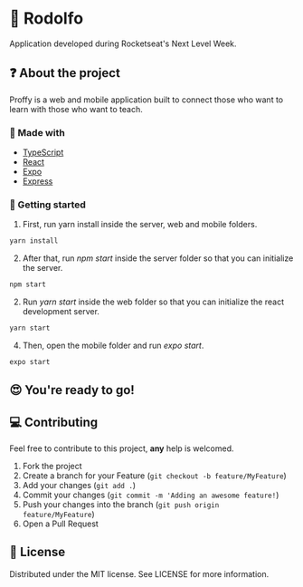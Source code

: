 # :closed_book: Rodolfo
Application developed during Rocketseat's Next Level Week.

## :question: About the project

Proffy is a web and mobile application built to connect those who want to learn with those who want to teach.

###  :hammer: Made with

* [TypeScript](https://www.typescriptlang.org/)
* [React](https://reactjs.org/) 
* [Expo](https://expo.io/) 
* [Express](https://expressjs.com/) 
<!-- GETTING STARTED -->

### :triangular_flag_on_post: Getting started

1. First, run yarn install inside the server, web and mobile folders.

```sh
yarn install
```

2. After that, run *npm start* inside the server folder so that you can initialize the server.

```sh
npm start
```

2. Run *yarn start* inside the web folder so that you can initialize the react development server.

```sh
yarn start
```

4. Then, open the mobile folder and run *expo start*.

```sh
expo start
```
## :heart_eyes: You're ready to go!
<!-- CONTRIBUTING -->

## :computer: Contributing

Feel free to contribute to this project, **any** help is welcomed.

1. Fork the project
2. Create a branch for your Feature (`git checkout -b feature/MyFeature`)
3. Add your changes (`git add .`)
4. Commit your changes (`git commit -m 'Adding an awesome feature!`)
5. Push your changes into the branch (`git push origin feature/MyFeature`)
6. Open a Pull Request

<!-- LICENSE -->

##  :page_facing_up: License

Distributed under the MIT license. See LICENSE for more information.
